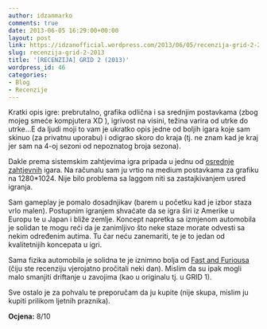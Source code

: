 ```yaml
---
author: idzanmarko
comments: true
date: 2013-06-05 16:29:00+00:00
layout: post
link: https://idzanofficial.wordpress.com/2013/06/05/recenzija-grid-2-2013/
slug: recenzija-grid-2-2013
title: '[RECENZIJA] GRID 2 (2013)'
wordpress_id: 46
categories:
- Blog
- Recenzije
---
```


Kratki opis igre: prebrutalno, grafika odlična i sa srednjim postavkama (zbog mojeg smeće kompjutera XD ), igrivost na visini, težina varira od utrke do utrke...E da ljudi moji to vam je ukratko opis jedne od boljih igara koje sam skinuo (za privatnu uporabu) i odigrao skoro do kraja (tj. ne znam kad je kraj jer sam na 4-oj sezoni od nepoznatog broja sezona).  
  
Dakle prema sistemskim zahtjevima igra pripada u jednu od [osrednje zahtjevnih](http://store.steampowered.com/app/44350/) igara. Na računalu sam ju vrtio na medium postavkama za grafiku na 1280*1024. Nije bilo problema sa laggom niti sa zastajkivanjem usred igranja.  
  
Sam gameplay je pomalo dosadnjikav (barem u početku kad je izbor staza vrlo malen). Postupnim igranjem shvaćate da se igra širi iz Amerike u Europu te u Japan i bliže zemlje. Koncept napretka sa izmjenom automobila je solidan te mogu reći da je zanimljivo što neke staze morate odvesti sa nekim određenim autima. Tu čar neću zanemariti, te je to jedan od kvalitetnijih koncepata u igri.  
  
Sama fizika automobila je solidna te je iznimno bolja od [Fast and Furiousa](http://markoidzan.from.hr/recenzija-fast-and-furious-showdown-2013/) (čiju ste recenziju vjerojatno pročitali neki dan). Mislim da su ipak mogli malo smanjiti driftanje u zavojima (kao u originalu tj. u GRID 1).  
  
Sve ostalo je za pohvalu te preporučam da ju kupite (nije skupa, mislim ju kupiti prilikom ljetnih praznika).  
  
**Ocjena:** 8/10
